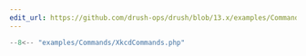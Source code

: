 ```yaml
---
edit_url: https://github.com/drush-ops/drush/blob/13.x/examples/Commands/XkcdCommands.php
---
```

```php
--8<-- "examples/Commands/XkcdCommands.php"
```
